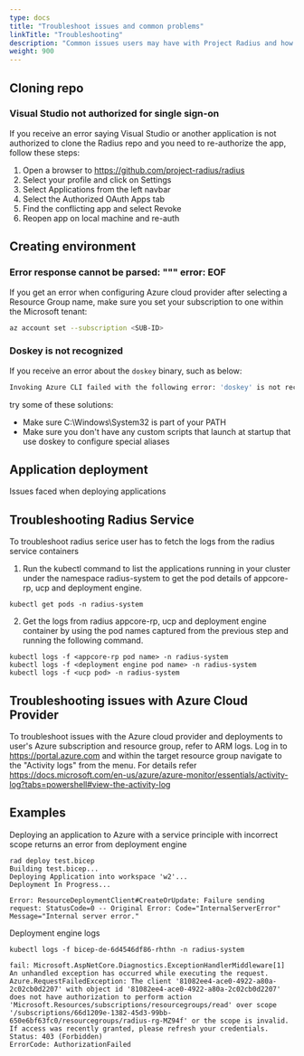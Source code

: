 ```yaml
---
type: docs
title: "Troubleshoot issues and common problems"
linkTitle: "Troubleshooting"
description: "Common issues users may have with Project Radius and how to address them"
weight: 900
---
```


## Cloning repo

### Visual Studio not authorized for single sign-on

If you receive an error saying Visual Studio or another application is not authorized to clone the Radius repo and you need to re-authorize the app, follow these steps:
1. Open a browser to https://github.com/project-radius/radius
1. Select your profile and click on Settings
1. Select Applications from the left navbar
1. Select the Authorized OAuth Apps tab
1. Find the conflicting app and select Revoke
1. Reopen app on local machine and re-auth


## Creating environment

### Error response cannot be parsed: """ error: EOF

If you get an error when configuring Azure cloud provider after selecting a Resource Group name, make sure you set your subscription to one within the Microsoft tenant:

```bash
az account set --subscription <SUB-ID>
```

### Doskey is not recognized

If you receive an error about the `doskey` binary, such as below:

```bash
Invoking Azure CLI failed with the following error: 'doskey' is not recognized as an internal or external command, operable program or batch file.
```

try some of these solutions:
- Make sure C:\Windows\System32 is part of your PATH
- Make sure you don't have any custom scripts that launch at startup that use doskey to configure special aliases

## Application deployment

Issues faced when deploying applications

## Troubleshooting Radius Service 

To troubleshoot radius serice user has to fetch the logs from the radius service containers

1. Run the kubectl command to list the applications running in your cluster under the namespace radius-system to get the pod details of appcore-rp, ucp and deployment engine.

```
kubectl get pods -n radius-system
```

2. Get the logs from radius appcore-rp, ucp and deployment engine container by using the pod names captured from the previous step and running the following command.

```
kubectl logs -f <appcore-rp pod name> -n radius-system
kubectl logs -f <deployment engine pod name> -n radius-system
kubectl logs -f <ucp pod> -n radius-system
```

## Troubleshooting issues with Azure Cloud Provider

To troubleshoot issues with the Azure cloud provider and deployments to user's Azure subscription and resource group, refer to ARM logs. Log in to https://portal.azure.com and within the target resource group navigate to the "Activity logs" from the menu. For details refer https://docs.microsoft.com/en-us/azure/azure-monitor/essentials/activity-log?tabs=powershell#view-the-activity-log  

## Examples

Deploying an application to Azure with a service principle with incorrect scope returns an error from deployment engine

```
rad deploy test.bicep
Building test.bicep...
Deploying Application into workspace 'w2'...
Deployment In Progress...

Error: ResourceDeploymentClient#CreateOrUpdate: Failure sending request: StatusCode=0 -- Original Error: Code="InternalServerError" Message="Internal server error."
```

Deployment engine logs
```
kubectl logs -f bicep-de-6d4546df86-rhthn -n radius-system

fail: Microsoft.AspNetCore.Diagnostics.ExceptionHandlerMiddleware[1]
An unhandled exception has occurred while executing the request.
Azure.RequestFailedException: The client '81082ee4-ace0-4922-a80a-2c02cb0d2207' with object id '81082ee4-ace0-4922-a80a-2c02cb0d2207' does not have authorization to perform action 'Microsoft.Resources/subscriptions/resourcegroups/read' over scope '/subscriptions/66d1209e-1382-45d3-99bb-650e6bf63fc0/resourcegroups/radius-rg-MZ94f' or the scope is invalid. If access was recently granted, please refresh your credentials.
Status: 403 (Forbidden)
ErrorCode: AuthorizationFailed
```